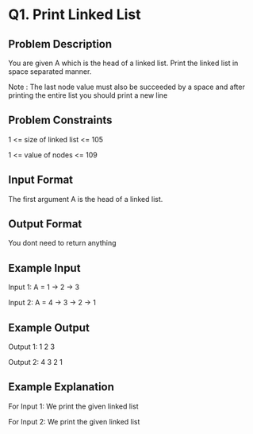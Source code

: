 # Q1. Print Linked List
## Problem Description
You are given A which is the head of a linked list. Print the linked list in space separated manner.

Note : The last node value must also be succeeded by a space and after printing the entire list you should print a new line

## Problem Constraints
1 <= size of linked list <= 105

1 <= value of nodes <= 109

## Input Format
The first argument A is the head of a linked list.

## Output Format
You dont need to return anything

## Example Input
Input 1:
A = 1 -> 2 -> 3

Input 2:
A = 4 -> 3 -> 2 -> 1

## Example Output
Output 1:
1 2 3

Output 2:
4 3 2 1

## Example Explanation
For Input 1:
We print the given linked list

For Input 2:
We print the given linked list
